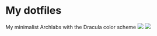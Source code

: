 # My dotfiles
My minimalist Archlabs with the Dracula color scheme
<image src="https://i.imgur.com/5UinkKp.png" />
<image src="https://i.imgur.com/LYdjanj.png" />
